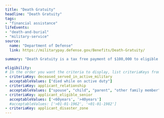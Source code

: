 ```yaml
---
title: "Death Gratuity"
headline: "Death Gratuity"
tags: 
- "financial assistance"
lifeEvents: 
- "death-and-burial"
- "military-service"
source:
  name: "Department of Defense"
  link: https://militarypay.defense.gov/Benefits/Death-Gratuity/

summary: "Death Gratuity is a tax free payment of $100,000 to eligible survivors of members of the Armed Forces, who died while on active duty or while serving in certain reserve statuses."

eligibility:
# In the order you want the criteria to display, list criteriaKeys from the csv here, each followed by a comma-separated list of which values indicate eligibility for that criteria. Wrap individual values in quotes if they have inner commas.
- criteriaKey: deceased_served_in_active_military
  acceptableValues: ["died while on active duty"]
- criteriaKey: applicant_relationship
  acceptableValues: ["spouse", "child", "parent", "other family member"]
- criteriaKey: applicant_eligible_senior
  acceptableValues: ['<60years', '>40years']
  #acceptableValues: ['>01-01-1962', '<01-01-1982']
- criteriaKey: applicant_disaster_zone
---
```

